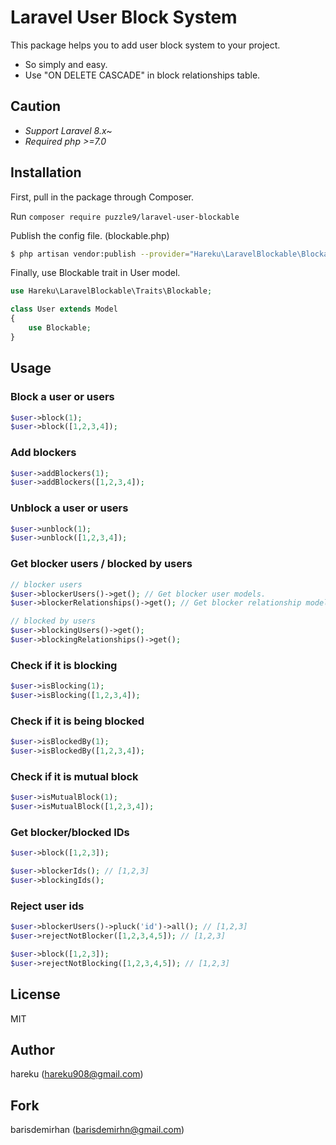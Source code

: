 # Laravel User Block System

This package helps you to add user block system to your project.

* So simply and easy.
* Use "ON DELETE CASCADE" in block relationships table.

## Caution
- *Support Laravel 8.x~*  
- *Required php >=7.0*

## Installation

First, pull in the package through Composer.

Run `composer require puzzle9/laravel-user-blockable`

Publish the config file. (blockable.php)

```sh
$ php artisan vendor:publish --provider="Hareku\LaravelBlockable\BlockableServiceProvider"
```

Finally, use Blockable trait in User model.

```php
use Hareku\LaravelBlockable\Traits\Blockable;

class User extends Model
{
    use Blockable;
}
```

## Usage

### Block a user or users

```php
$user->block(1);
$user->block([1,2,3,4]);
```

### Add blockers

```php
$user->addBlockers(1);
$user->addBlockers([1,2,3,4]);
```

### Unblock a user or users

```php
$user->unblock(1);
$user->unblock([1,2,3,4]);
```

### Get blocker users / blocked by users

```php
// blocker users
$user->blockerUsers()->get(); // Get blocker user models.
$user->blockerRelationships()->get(); // Get blocker relationship models.

// blocked by users
$user->blockingUsers()->get();
$user->blockingRelationships()->get();
```

### Check if it is blocking
```php
$user->isBlocking(1);
$user->isBlocking([1,2,3,4]);
```

### Check if it is being blocked

```php
$user->isBlockedBy(1);
$user->isBlockedBy([1,2,3,4]);
```

### Check if it is mutual block

```php
$user->isMutualBlock(1);
$user->isMutualBlock([1,2,3,4]);
```

### Get blocker/blocked IDs

```php
$user->block([1,2,3]);

$user->blockerIds(); // [1,2,3]
$user->blockingIds();
```

### Reject user ids

```php
$user->blockerUsers()->pluck('id')->all(); // [1,2,3]
$user->rejectNotBlocker([1,2,3,4,5]); // [1,2,3]
```

```php
$user->block([1,2,3]);
$user->rejectNotBlocking([1,2,3,4,5]); // [1,2,3]
```

## License

MIT

## Author

hareku (hareku908@gmail.com)

## Fork
barisdemirhan (barisdemirhn@gmail.com)
